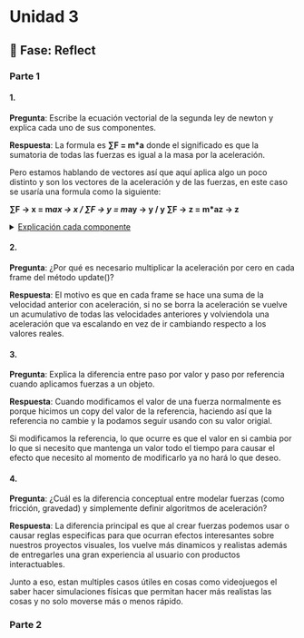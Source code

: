 # Unidad 3


## 🤔 Fase: Reflect

### Parte 1 

#### 1. 
__Pregunta__: Escribe la ecuación vectorial de la segunda ley de newton y explica cada uno de sus componentes.

__Respuesta__: La formula es  **∑F = m*a**  donde el significado es que la sumatoria de todas las fuerzas es igual a la masa por la aceleración.

Pero estamos hablando de vectores así que aquí aplica algo un poco distinto y son los vectores de la aceleración y de las fuerzas, en este caso se usaría una formula como la siguiente:

**∑F → x = m*ax → x / ∑F → y = m*ay → y / y ∑F → z = m*az → z**
<details>
<summary> <ins>Explicación cada componente</ins> </summary>

__∑F__: Es la sumatoria de fuerzas considerando los vectores, tanto en x, y e z.

__m__: La masa del objeto, aplicando una fuerza hacia el suelo por la gravedad

__ax__: El componente de la aceleración en el vector X

__ay__: El componente de la aceleración en el vector Y

__az__: El componente de la aceleración en el vector Z

</details>

#### 2. 
__Pregunta__: ¿Por qué es necesario multiplicar la aceleración por cero en cada frame del método update()?

__Respuesta__: El motivo es que en cada frame se hace una suma de la velocidad anterior con aceleración, si no se borra la aceleración se vuelve un acumulativo de todas las velocidades anteriores y volviendola una aceleración que va escalando en vez de ir cambiando respecto a los valores reales.

#### 3. 
__Pregunta__: Explica la diferencia entre paso por valor y paso por referencia cuando aplicamos fuerzas a un objeto.

__Respuesta__: Cuando modificamos el valor de una fuerza normalmente es porque hicimos un copy del valor de la referencia, haciendo así que la referencia no cambie y la podamos seguir usando con su valor origial. 

Si modificamos la referencia, lo que ocurre es que el valor en si cambia por lo que si necesito que mantenga un valor todo el tiempo para causar el efecto que necesito al momento de modificarlo ya no hará lo que deseo.

#### 4.
__Pregunta__: ¿Cuál es la diferencia conceptual entre modelar fuerzas (como fricción, gravedad) y simplemente definir algoritmos de aceleración?

__Respuesta__: La diferencia principal es que al crear fuerzas podemos usar o causar reglas especificas para que ocurran efectos interesantes sobre nuestros proyectos visuales, los vuelve más dinamicos y realistas además de entregarles una gran experiencia al usuario con productos interactuables. 

Junto a eso, estan multiples casos útiles en cosas como videojuegos el saber hacer simulaciones físicas que permitan hacer más realistas las cosas y no solo moverse más o menos rápido.

### Parte 2

